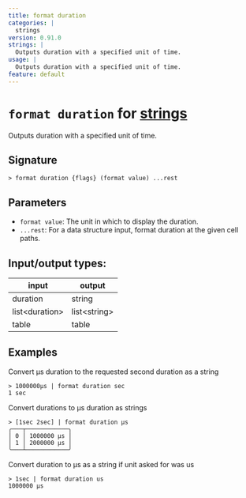 ```yaml
---
title: format duration
categories: |
  strings
version: 0.91.0
strings: |
  Outputs duration with a specified unit of time.
usage: |
  Outputs duration with a specified unit of time.
feature: default
---
```

<!-- This file is automatically generated. Please edit the command in https://github.com/nushell/nushell instead. -->

# `format duration` for [strings](/commands/categories/strings.md)

<div class='command-title'>Outputs duration with a specified unit of time.</div>

## Signature

```> format duration {flags} (format value) ...rest```

## Parameters

 -  `format value`: The unit in which to display the duration.
 -  `...rest`: For a data structure input, format duration at the given cell paths.


## Input/output types:

| input          | output       |
| -------------- | ------------ |
| duration       | string       |
| list\<duration\> | list\<string\> |
| table          | table        |
## Examples

Convert µs duration to the requested second duration as a string
```nu
> 1000000µs | format duration sec
1 sec
```

Convert durations to µs duration as strings
```nu
> [1sec 2sec] | format duration µs
╭───┬────────────╮
│ 0 │ 1000000 µs │
│ 1 │ 2000000 µs │
╰───┴────────────╯

```

Convert duration to µs as a string if unit asked for was us
```nu
> 1sec | format duration us
1000000 µs
```
